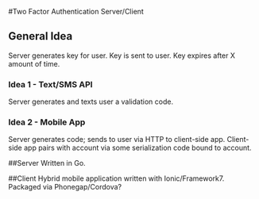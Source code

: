 #Two Factor Authentication Server/Client

## General Idea
Server generates key for user. Key is sent to user. Key expires after X amount of time.

### Idea 1 - Text/SMS API
Server generates and texts user a validation code.

### Idea 2 - Mobile App
Server generates code; sends to user via HTTP to client-side app.
Client-side app pairs with account via some serialization code bound to account.

##Server 
Written in Go.

##Client
Hybrid mobile application written with Ionic/Framework7. Packaged via Phonegap/Cordova?
